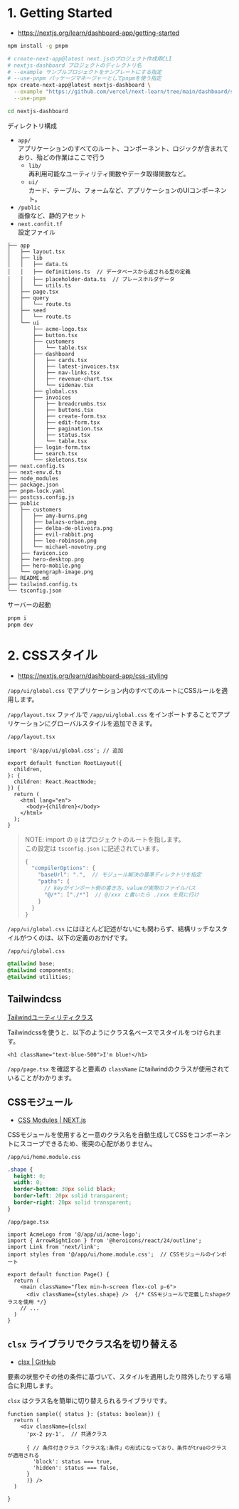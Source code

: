# 1. Getting Started

- https://nextjs.org/learn/dashboard-app/getting-started

```bash
npm install -g pnpm
```


```bash
# create-next-app@latest next.jsのプロジェクト作成用CLI
# nextjs-dashboard プロジェクトのディレクトリ名
# --example サンプルプロジェクトをテンプレートにする指定
# --use-pnpm パッケージマネージャーとしてpnpmを使う指定
npx create-next-app@latest nextjs-dashboard \
  --example "https://github.com/vercel/next-learn/tree/main/dashboard/starter-example" \
  --use-pnpm

cd nextjs-dashboard
```

ディレクトリ構成

- `app/`  
アプリケーションのすべてのルート、コンポーネント、ロジックが含まれており、殆どの作業はここで行う
    - `lib/`  
    再利用可能なユーティリティ関数やデータ取得関数など。
    - `ui/`  
    カード、テーブル、フォームなど、アプリケーションのUIコンポーネント。
- `/public`  
  画像など、静的アセット
- `next.confit.tf`  
  設定ファイル



```
├── app
│   ├── layout.tsx
│   ├── lib
│   │   ├── data.ts
│   │   ├── definitions.ts  // データベースから返される型の定義
│   │   ├── placeholder-data.ts  // プレースホルダデータ
│   │   └── utils.ts
│   ├── page.tsx
│   ├── query
│   │   └── route.ts
│   ├── seed
│   │   └── route.ts
│   └── ui
│       ├── acme-logo.tsx
│       ├── button.tsx
│       ├── customers
│       │   └── table.tsx
│       ├── dashboard
│       │   ├── cards.tsx
│       │   ├── latest-invoices.tsx
│       │   ├── nav-links.tsx
│       │   ├── revenue-chart.tsx
│       │   └── sidenav.tsx
│       ├── global.css
│       ├── invoices
│       │   ├── breadcrumbs.tsx
│       │   ├── buttons.tsx
│       │   ├── create-form.tsx
│       │   ├── edit-form.tsx
│       │   ├── pagination.tsx
│       │   ├── status.tsx
│       │   └── table.tsx
│       ├── login-form.tsx
│       ├── search.tsx
│       └── skeletons.tsx
├── next.config.ts
├── next-env.d.ts
├── node_modules
├── package.json
├── pnpm-lock.yaml
├── postcss.config.js
├── public
│   ├── customers
│   │   ├── amy-burns.png
│   │   ├── balazs-orban.png
│   │   ├── delba-de-oliveira.png
│   │   ├── evil-rabbit.png
│   │   ├── lee-robinson.png
│   │   └── michael-novotny.png
│   ├── favicon.ico
│   ├── hero-desktop.png
│   ├── hero-mobile.png
│   └── opengraph-image.png
├── README.md
├── tailwind.config.ts
└── tsconfig.json
```

サーバーの起動

```bash
pnpm i
pnpm dev
```

# 2. CSSスタイル

- https://nextjs.org/learn/dashboard-app/css-styling



`/app/ui/global.css` でアプリケーション内のすべてのルートにCSSルールを適用します。

`/app/layout.tsx` ファイルで `/app/ui/global.css` をインポートすることでアプリケーションにグローバルスタイルを追加できます。


`/app/layout.tsx`

```tsx
import '@/app/ui/global.css'; // 追加
 
export default function RootLayout({
  children,
}: {
  children: React.ReactNode;
}) {
  return (
    <html lang="en">
      <body>{children}</body>
    </html>
  );
}
```

> NOTE: import の `@` はプロジェクトのルートを指します。  
> この設定は `tsconfig.json` に記述されています。
>
> ```js
> {
>   "compilerOptions": {
>     "baseUrl": ".",  // モジュール解決の基準ディレクトリを指定
>     "paths": {
>       // keyがインポート側の書き方、valueが実際のファイルパス
>       "@/*": ["./*"]  // @/xxx と書いたら ./xxx を見に行け
>     }
>   }
> }
> ```


`/app/ui/global.css` にはほとんど記述がないにも関わらず、結構リッチなスタイルがつくのは、以下の定義のおかげです。


`/app/ui/global.css` 
```css
@tailwind base;
@tailwind components;
@tailwind utilities;
```

## Tailwindcss

[Tailwindユーティリティクラス](https://tailwindcss.com/docs/styling-with-utility-classes)

Tailwindcssを使うと、以下のようにクラス名ベースでスタイルをつけられます。

```tsx
<h1 className="text-blue-500">I'm blue!</h1>
```

`/app/page.tsx` を確認すると要素の `className` にtailwindのクラスが使用されていることがわかります。


## CSSモジュール

- [CSS Modules | NEXT.js](https://nextjs.org/docs/13/app/building-your-application/styling/css-modules)


CSSモジュールを使用すると一意のクラス名を自動生成してCSSをコンポーネントにスコープできるため、衝突の心配がありません。

`/app/ui/home.module.css`

```css
.shape {
  height: 0;
  width: 0;
  border-bottom: 30px solid black;
  border-left: 20px solid transparent;
  border-right: 20px solid transparent;
}
```



`/app/page.tsx`

```tsx
import AcmeLogo from '@/app/ui/acme-logo';
import { ArrowRightIcon } from '@heroicons/react/24/outline';
import Link from 'next/link';
import styles from '@/app/ui/home.module.css';  // CSSモジュールのインポート
 
export default function Page() {
  return (
    <main className="flex min-h-screen flex-col p-6">
      <div className={styles.shape} />  {/* CSSモジュールで定義したshapeクラスを使用 */}
    // ...
  )
}
```

## `clsx` ライブラリでクラス名を切り替える

- [clsx | GitHub](https://github.com/lukeed/clsx)


要素の状態やその他の条件に基づいて、スタイルを適用したり除外したりする場合に利用します。


`clsx` はクラス名を簡単に切り替えられるライブラリです。

```tsx
function sample({ status }: {status: boolean}) {
  return (
    <div className={clsx(
      'px-2 py-1',  // 共通クラス

      { // 条件付きクラス「クラス名:条件」の形式になっており、条件がtrueのクラスが適用される
        'block': status === true,
        'hidden': status === false,
      }
      )} />
  )

}